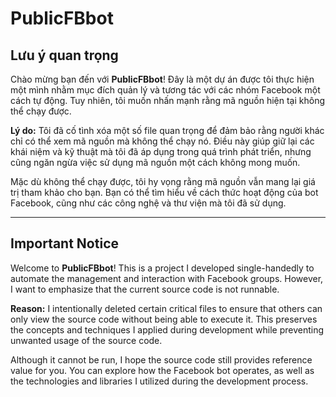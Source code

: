 # PublicFBbot

## Lưu ý quan trọng

Chào mừng bạn đến với **PublicFBbot**! Đây là một dự án được tôi thực hiện một mình nhằm mục đích quản lý và tương tác với các nhóm Facebook một cách tự động. Tuy nhiên, tôi muốn nhấn mạnh rằng mã nguồn hiện tại không thể chạy được.

**Lý do:** Tôi đã cố tình xóa một số file quan trọng để đảm bảo rằng người khác chỉ có thể xem mã nguồn mà không thể chạy nó. Điều này giúp giữ lại các khái niệm và kỹ thuật mà tôi đã áp dụng trong quá trình phát triển, nhưng cũng ngăn ngừa việc sử dụng mã nguồn một cách không mong muốn.

Mặc dù không thể chạy được, tôi hy vọng rằng mã nguồn vẫn mang lại giá trị tham khảo cho bạn. Bạn có thể tìm hiểu về cách thức hoạt động của bot Facebook, cũng như các công nghệ và thư viện mà tôi đã sử dụng.

---

## Important Notice

Welcome to **PublicFBbot**! This is a project I developed single-handedly to automate the management and interaction with Facebook groups. However, I want to emphasize that the current source code is not runnable.

**Reason:** I intentionally deleted certain critical files to ensure that others can only view the source code without being able to execute it. This preserves the concepts and techniques I applied during development while preventing unwanted usage of the source code.

Although it cannot be run, I hope the source code still provides reference value for you. You can explore how the Facebook bot operates, as well as the technologies and libraries I utilized during the development process.
